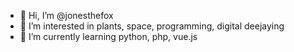 - 👋 Hi, I’m @jonesthefox
- 👀 I’m interested in plants, space, programming, digital deejaying
- 🌱 I’m currently learning python, php, vue.js


<!---
jonesthefox/jonesthefox is a ✨ special ✨ repository because its `README.md` (this file) appears on your GitHub profile.
You can click the Preview link to take a look at your changes.
--->

